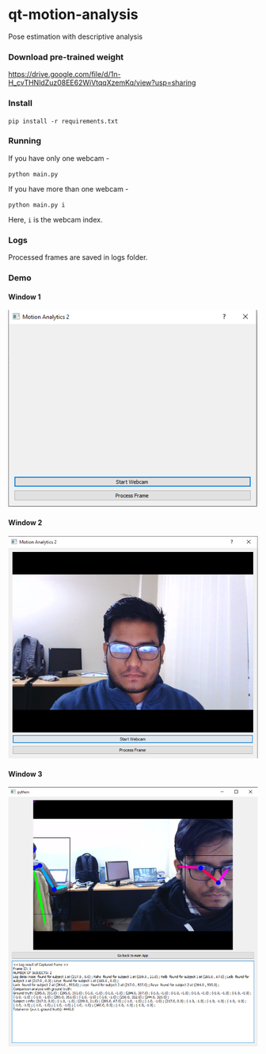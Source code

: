 # qt-motion-analysis
Pose estimation with descriptive analysis

### Download pre-trained weight

https://drive.google.com/file/d/1n-H_cvTHNldZuz08EE62WiVtqqXzemKq/view?usp=sharing

### Install

`pip install -r requirements.txt`

### Running

If you have only one webcam - 

`python main.py`

If you have more than one webcam - 

`python main.py i`

Here, `i` is the webcam index.

### Logs

Processed frames are saved in logs folder.

### Demo

#### Window 1

<p align="center">
  <img src="gui_1.png"/>
</p>

#### Window 2
 
<p align="center">
  <img src="gui_2.png"/>
</p>

#### Window 3

<p align="center">
  <img src="gui_3.png"/>
</p>

